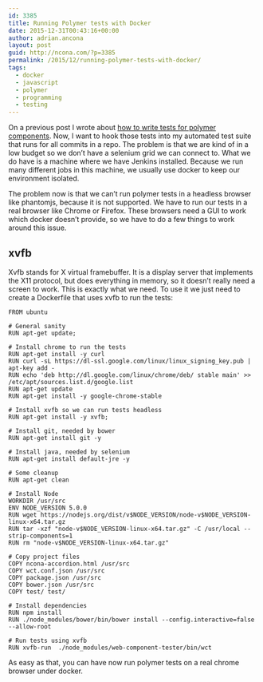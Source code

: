 ```yaml
---
id: 3385
title: Running Polymer tests with Docker
date: 2015-12-31T00:43:16+00:00
author: adrian.ancona
layout: post
guid: http://ncona.com/?p=3385
permalink: /2015/12/running-polymer-tests-with-docker/
tags:
  - docker
  - javascript
  - polymer
  - programming
  - testing
---
```

On a previous post I wrote about [how to write tests for polymer components](http://ncona.com/2015/12/testing-polymer-components-using-web-component-tester/). Now, I want to hook those tests into my automated test suite that runs for all commits in a repo. The problem is that we are kind of in a low budget so we don&#8217;t have a selenium grid we can connect to. What we do have is a machine where we have Jenkins installed. Because we run many different jobs in this machine, we usually use docker to keep our environment isolated.

The problem now is that we can&#8217;t run polymer tests in a headless browser like phantomjs, because it is not supported. We have to run our tests in a real browser like Chrome or Firefox. These browsers need a GUI to work which docker doesn&#8217;t provide, so we have to do a few things to work around this issue.

## xvfb

Xvfb stands for X virtual framebuffer. It is a display server that implements the X11 protocol, but does everything in memory, so it doesn&#8217;t really need a screen to work. This is exactly what we need. To use it we just need to create a Dockerfile that uses xvfb to run the tests:

<!--more-->

```docker
FROM ubuntu

# General sanity
RUN apt-get update;

# Install chrome to run the tests
RUN apt-get install -y curl
RUN curl -sL https://dl-ssl.google.com/linux/linux_signing_key.pub | apt-key add -
RUN echo 'deb http://dl.google.com/linux/chrome/deb/ stable main' >> /etc/apt/sources.list.d/google.list
RUN apt-get update
RUN apt-get install -y google-chrome-stable

# Install xvfb so we can run tests headless
RUN apt-get install -y xvfb;

# Install git, needed by bower
RUN apt-get install git -y

# Install java, needed by selenium
RUN apt-get install default-jre -y

# Some cleanup
RUN apt-get clean

# Install Node
WORKDIR /usr/src
ENV NODE_VERSION 5.0.0
RUN wget https://nodejs.org/dist/v$NODE_VERSION/node-v$NODE_VERSION-linux-x64.tar.gz
RUN tar -xzf "node-v$NODE_VERSION-linux-x64.tar.gz" -C /usr/local --strip-components=1
RUN rm "node-v$NODE_VERSION-linux-x64.tar.gz"

# Copy project files
COPY ncona-accordion.html /usr/src
COPY wct.conf.json /usr/src
COPY package.json /usr/src
COPY bower.json /usr/src
COPY test/ test/

# Install dependencies
RUN npm install
RUN ./node_modules/bower/bin/bower install --config.interactive=false --allow-root

# Run tests using xvfb
RUN xvfb-run  ./node_modules/web-component-tester/bin/wct
```

As easy as that, you can have now run polymer tests on a real chrome browser under docker.
